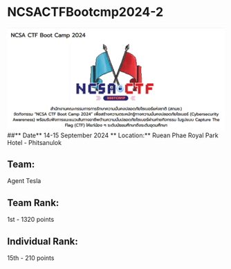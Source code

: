 # NCSACTFBootcmp2024-2
![cover](resource/COVER.png)
##** Date**
14-15 September 2024
 ** Location:** Ruean Phae Royal Park Hotel - Phitsanulok

## **Team:** 
Agent Tesla
## **Team Rank:** 
1st - 1320 points

## **Individual Rank:** 
15th - 210 points
